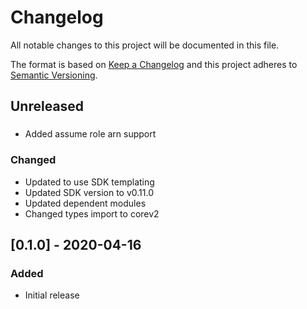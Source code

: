 # Changelog
All notable changes to this project will be documented in this file.

The format is based on [Keep a Changelog](http://keepachangelog.com/en/1.0.0/)
and this project adheres to [Semantic
Versioning](http://semver.org/spec/v2.0.0.html).

## Unreleased

###
- Added assume role arn support

### Changed
- Updated to use SDK templating
- Updated SDK version to v0.11.0
- Updated dependent modules
- Changed types import to corev2

## [0.1.0] - 2020-04-16

### Added
- Initial release
